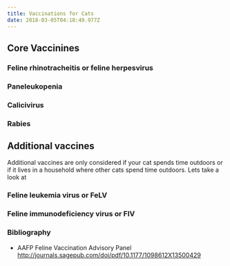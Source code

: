 ```yaml
---
title: Vaccinations for Cats
date: 2018-03-05T04:18:49.977Z
---
```

## Core Vaccinines 

### Feline rhinotracheitis or feline herpesvirus

### Paneleukopenia

### Calicivirus 

### Rabies

## Additional vaccines
Additional vaccines are only considered if your cat spends time outdoors or if it lives in a household where other cats spend time outdoors. Lets take a look at 

### Feline leukemia virus or FeLV

### Feline immunodeficiency virus or FIV

### Bibliography
* AAFP Feline Vaccination Advisory Panel http://journals.sagepub.com/doi/pdf/10.1177/1098612X13500429

